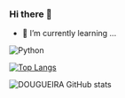 ### Hi there 👋

- 🌱 I’m currently learning ...

![Python](https://img.shields.io/badge/Python-3776AB?style=for-the-badge&logo=python&logoColor=white)

[![Top Langs](https://github-readme-stats.vercel.app/api/top-langs/?username=DOUGUEIRA&hide_progress=true)](https://github.com/anuraghazra/github-readme-stats)

![DOUGUEIRA GitHub stats](https://github-readme-stats.vercel.app/api?username=DOUGUEIRA&show_icons=true&theme=tokyonight)

